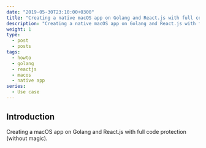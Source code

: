 ```yaml
---
date: "2019-05-30T23:10:00+0300"
title: "Creating a native macOS app on Golang and React.js with full code protection (without magic)"
description: "Creating a native macOS app on Golang and React.js with full code protection (without magic)"
weight: 1
type:
  - post
  - posts
tags:
  - howto
  - golang
  - reactjs
  - macos
  - native app
series:
  - Use case
---
```


## Introduction

Creating a macOS app on Golang and React.js with full code protection (without magic).
